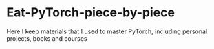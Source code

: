 # Eat-PyTorch-piece-by-piece
Here I keep materials that I used to master PyTorch, including personal projects, books and courses
